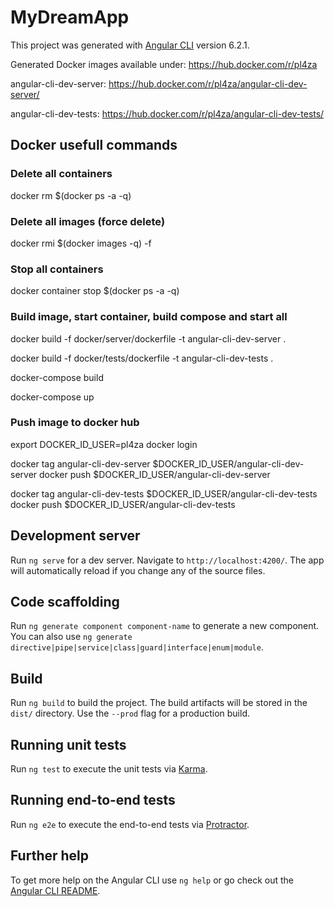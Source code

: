 # MyDreamApp

This project was generated with [Angular CLI](https://github.com/angular/angular-cli) version 6.2.1.

Generated Docker images available under: https://hub.docker.com/r/pl4za

angular-cli-dev-server: https://hub.docker.com/r/pl4za/angular-cli-dev-server/

angular-cli-dev-tests: https://hub.docker.com/r/pl4za/angular-cli-dev-tests/

## Docker usefull commands

### Delete all containers

docker rm $(docker ps -a -q)

### Delete all images (force delete)

docker rmi $(docker images -q) -f

### Stop all containers

docker container stop $(docker ps -a -q)

### Build image, start container, build compose and start all

docker build -f docker/server/dockerfile -t angular-cli-dev-server .

docker build -f docker/tests/dockerfile -t angular-cli-dev-tests .

docker-compose build

docker-compose up

### Push image to docker hub

export DOCKER_ID_USER=pl4za
docker login

docker tag angular-cli-dev-server $DOCKER_ID_USER/angular-cli-dev-server
docker push $DOCKER_ID_USER/angular-cli-dev-server

docker tag angular-cli-dev-tests $DOCKER_ID_USER/angular-cli-dev-tests
docker push $DOCKER_ID_USER/angular-cli-dev-tests

## Development server

Run `ng serve` for a dev server. Navigate to `http://localhost:4200/`. The app will automatically reload if you change any of the source files.

## Code scaffolding

Run `ng generate component component-name` to generate a new component. You can also use `ng generate directive|pipe|service|class|guard|interface|enum|module`.

## Build

Run `ng build` to build the project. The build artifacts will be stored in the `dist/` directory. Use the `--prod` flag for a production build.

## Running unit tests

Run `ng test` to execute the unit tests via [Karma](https://karma-runner.github.io).

## Running end-to-end tests

Run `ng e2e` to execute the end-to-end tests via [Protractor](http://www.protractortest.org/).

## Further help

To get more help on the Angular CLI use `ng help` or go check out the [Angular CLI README](https://github.com/angular/angular-cli/blob/master/README.md).
